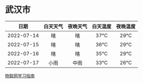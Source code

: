 # 武汉市
|日期|白天天气|夜晚天气|白天温度|夜晚温度|
|:--:|:--:|:--:|:--:|:--:|
|2022-07-14|晴|晴|37℃|29℃|
|2022-07-15|晴|晴|36℃|29℃|
|2022-07-16|晴|晴|35℃|29℃|
|2022-07-17|小雨|中雨|33℃|26℃|
 
[物联网学习指南](http://doc.lziqi.top/IoT)
